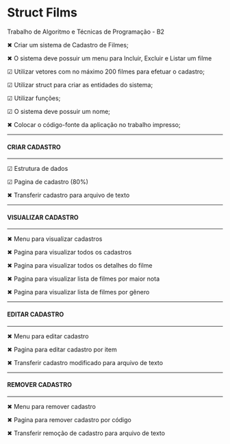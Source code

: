 # Struct Films
Trabalho de Algoritmo e Técnicas de Programação - B2


✖ Criar um sistema de Cadastro de Filmes;

✖ O sistema deve possuir um menu para Incluir, Excluir e Listar um filme

☑ Utilizar vetores com no máximo 200 filmes para efetuar o cadastro;

☑ Utilizar struct para criar as entidades do sistema;

☑ Utilizar funções;

☑ O sistema deve possuir um nome;

✖ Colocar o código-fonte da aplicação no trabalho impresso;

________________________
#### CRIAR CADASTRO ####
________________________

☑  Estrutura de dados

☑  Pagina de cadastro (80%)

✖  Transferir cadastro para arquivo de texto


________________________
#### VISUALIZAR CADASTRO ####
________________________

✖    Menu para visualizar cadastros

✖    Pagina para visualizar todos os cadastros

✖    Pagina para visualizar todos os detalhes do filme

✖    Pagina para visualizar lista de filmes por maior nota

✖    Pagina para visualizar lista de filmes por gênero

________________________
#### EDITAR CADASTRO ####
________________________

✖    Menu para editar cadastro

✖    Pagina para editar cadastro por item

✖    Transferir cadastro modificado para arquivo de texto


________________________
#### REMOVER CADASTRO ####
________________________

✖    Menu para remover cadastro

✖    Pagina para remover cadastro por código

✖    Transferir remoção de cadastro para arquivo de texto
